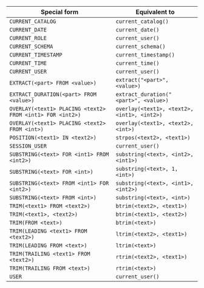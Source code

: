 | Special form                                              | Equivalent to                               |
|-----------------------------------------------------------|---------------------------------------------|
| `CURRENT_CATALOG`                                         | `current_catalog()`                         |
| `CURRENT_DATE`                                            | `current_date()`                            |
| `CURRENT_ROLE`                                            | `current_user()`                            |
| `CURRENT_SCHEMA`                                          | `current_schema()`                          |
| `CURRENT_TIMESTAMP`                                       | `current_timestamp()`                       |
| `CURRENT_TIME`                                            | `current_time()`                            |
| `CURRENT_USER`                                            | `current_user()`                            |
| `EXTRACT(<part> FROM <value>)`                            | `extract("<part>", <value>)`                |
| `EXTRACT_DURATION(<part> FROM <value>)`                   | `extract_duration("<part>", <value>)`       |
| `OVERLAY(<text1> PLACING <text2> FROM <int1> FOR <int2>)` | `overlay(<text1>, <text2>, <int1>, <int2>)` |
| `OVERLAY(<text1> PLACING <text2> FROM <int>)`             | `overlay(<text1>, <text2>, <int>)`          |
| `POSITION(<text1> IN <text2>)`                            | `strpos(<text2>, <text1>)`                  |
| `SESSION_USER`                                            | `current_user()`                            |
| `SUBSTRING(<text> FOR <int1> FROM <int2>)`                | `substring(<text>, <int2>, <int1>)`         |
| `SUBSTRING(<text> FOR <int>)`                             | `substring(<text>, 1, <int>)`               |
| `SUBSTRING(<text> FROM <int1> FOR <int2>)`                | `substring(<text>, <int1>, <int2>)`         |
| `SUBSTRING(<text> FROM <int>)`                            | `substring(<text>, <int>)`                  |
| `TRIM(<text1> FROM <text2>)`                              | `btrim(<text2>, <text1>)`                   |
| `TRIM(<text1>, <text2>)`                                  | `btrim(<text1>, <text2>)`                   |
| `TRIM(FROM <text>)`                                       | `btrim(<text>)`                             |
| `TRIM(LEADING <text1> FROM <text2>)`                      | `ltrim(<text2>, <text1>)`                   |
| `TRIM(LEADING FROM <text>)`                               | `ltrim(<text>)`                             |
| `TRIM(TRAILING <text1> FROM <text2>)`                     | `rtrim(<text2>, <text1>)`                   |
| `TRIM(TRAILING FROM <text>)`                              | `rtrim(<text>)`                             |
| `USER`                                                    | `current_user()`                            |
